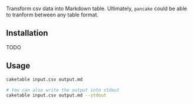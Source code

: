 Transform csv data into Markdown table. Ultimately, `pancake` could be able to tranform between any table format.

## Installation
TODO

## Usage
```bash
caketable input.csv output.md

# You can also write the output into stdout
caketable input.csv output.md --stdout
```


